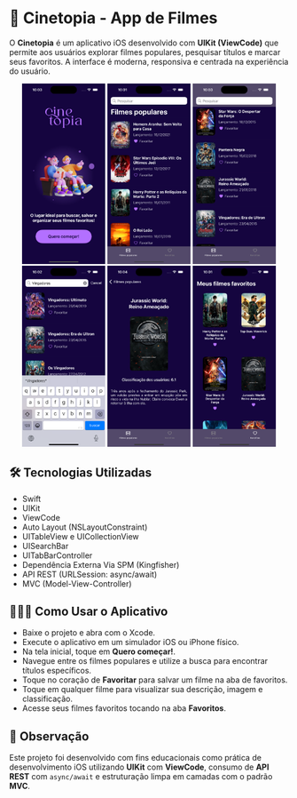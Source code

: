 # 📱 Cinetopia - App de Filmes

O **Cinetopia** é um aplicativo iOS desenvolvido com **UIKit (ViewCode)** que permite aos usuários explorar filmes populares, pesquisar títulos e marcar seus favoritos. A interface é moderna, responsiva e centrada na experiência do usuário.

<p align="center">
  <img src="Assets/Tela_Home.png" width="150"/>
  <img src="Assets/Tela_Filmes.png" width="150"/>
  <img src="Assets/Tela_Filmes_Rolagem.png" width="150"/>
  <img src="Assets/Tela Filmes_Pesquisa.png" width="150"/>
  <img src="Assets/Tela_Filme_Detalhes.png" width="150"/>
  <img src="Assets/Tela_Favoritos.png" width="150"/>
</p>

## 🛠 Tecnologias Utilizadas

- Swift  
- UIKit
- ViewCode 
- Auto Layout (NSLayoutConstraint)
- UITableView e UICollectionView
- UISearchBar
- UITabBarController
- Dependência Externa Via SPM (Kingfisher)
- API REST (URLSession: async/await)
- MVC (Model-View-Controller)  

## 👨🏻‍💻 Como Usar o Aplicativo

- Baixe o projeto e abra com o Xcode.
- Execute o aplicativo em um simulador iOS ou iPhone físico.
- Na tela inicial, toque em **Quero começar!**.
- Navegue entre os filmes populares e utilize a busca para encontrar títulos específicos.
- Toque no coração de **Favoritar** para salvar um filme na aba de favoritos.
- Toque em qualquer filme para visualizar sua descrição, imagem e classificação.
- Acesse seus filmes favoritos tocando na aba **Favoritos**.

## 📌 Observação

Este projeto foi desenvolvido com fins educacionais como prática de desenvolvimento iOS utilizando **UIKit** com **ViewCode**, consumo de **API REST** com `async/await` e estruturação limpa em camadas com o padrão **MVC**.
